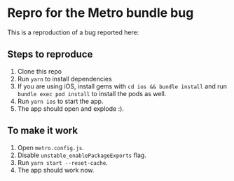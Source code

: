 # Repro for the Metro bundle bug

This is a reproduction of a bug reported here:

## Steps to reproduce

1. Clone this repo
2. Run `yarn` to install dependencies
3. If you are using iOS, install gems with `cd ios && bundle install` and run `bundle exec pod install` to install the pods as well.
4. Run `yarn ios` to start the app.
5. The app should open and explode :).

## To make it work

1. Open `metro.config.js`.
2. Disable `unstable_enablePackageExports` flag.
3. Run `yarn start --reset-cache`.
4. The app should work now.
